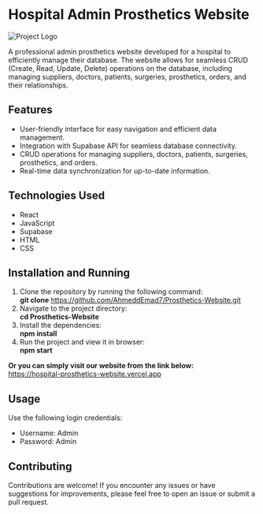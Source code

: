 # Hospital Admin Prosthetics Website 

![Project Logo](https://img.icons8.com/?size=512&id=wczHfRAie7VS&format=png)

A professional admin prosthetics website developed for a hospital to efficiently manage their database. The website allows for seamless CRUD (Create, Read, Update, Delete) operations on the database, including managing suppliers, doctors, patients, surgeries, prosthetics, orders, and their relationships.

## Features

- User-friendly interface for easy navigation and efficient data management.
- Integration with Supabase API for seamless database connectivity.
- CRUD operations for managing suppliers, doctors, patients, surgeries, prosthetics, and orders.
- Real-time data synchronization for up-to-date information.


## Technologies Used

- React
- JavaScript
- Supabase
- HTML
- CSS

## Installation and Running

1. Clone the repository by running the following command: <br> **git clone** https://github.com/AhmeddEmad7/Prosthetics-Website.git
2. Navigate to the project directory: <br> **cd Prosthetics-Website**
3. Install the dependencies: <br> **npm install**
4. Run the project and view it in browser: <br> **npm start**

**Or you can simply visit our website from the link below:** <br>
https://hospital-prosthetics-website.vercel.app


## Usage

Use the following login credentials:
- Username: Admin
- Password: Admin

## Contributing

Contributions are welcome! If you encounter any issues or have suggestions for improvements, please feel free to open an issue or submit a pull request.

